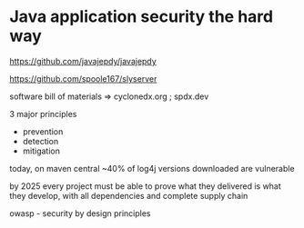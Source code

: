 # Java application security the hard way

https://github.com/javajepdy/javajepdy

https://github.com/spoole167/slyserver


software bill of materials => cyclonedx.org ; spdx.dev

3 major principles 
* prevention
* detection
* mitigation

today, on maven central ~40% of log4j versions downloaded are vulnerable

by 2025 every project must be able to prove what they delivered is what they develop, with all dependencies and complete supply chain


owasp - security by design principles

